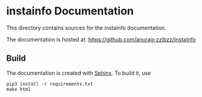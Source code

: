 # instainfo Documentation

This directory contains sources for the instainfo documentation.

The documentation is hosted at:
https://github.com/anurag-zzibzz/InstaInfo

## Build

The documentation is created with [Sphinx](http://www.sphinx-doc.org/). To build it, use

```
pip3 install -r requirements.txt
make html
```
